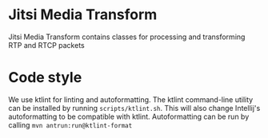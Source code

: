 # Jitsi Media Transform
Jitsi Media Transform contains classes for processing and transforming RTP and RTCP packets

# Code style
We use ktlint for linting and autoformatting.  The ktlint command-line utility can be installed by
running `scripts/ktlint.sh`.  This will also change Intellij's autoformatting to be compatible with
ktlint.  Autoformatting can be run by calling `mvn antrun:run@ktlint-format`
